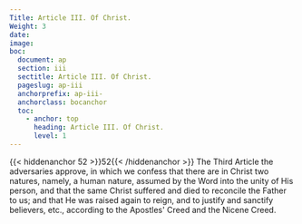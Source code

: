 ```yaml
---
Title: Article III. Of Christ.
Weight: 3
date: 
image: 
boc:
  document: ap
  section: iii
  sectitle: Article III. Of Christ.
  pageslug: ap-iii
  anchorprefix: ap-iii-
  anchorclass: bocanchor
  toc:
    - anchor: top
      heading: Article III. Of Christ.
      level: 1
---
```


{{< hiddenanchor 52 >}}52{{< /hiddenanchor >}} The Third Article the adversaries approve, in which we confess that there are in Christ two natures, namely, a human nature, assumed by the Word into the unity of His person, and that the same Christ suffered and died to reconcile the Father to us; and that He was raised again to reign, and to justify and sanctify believers, etc., according to the Apostles' Creed and the Nicene Creed.

